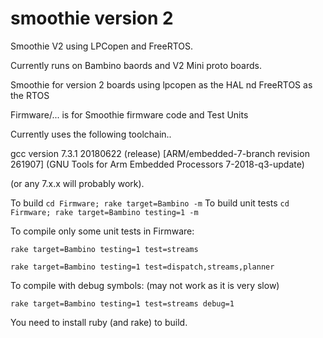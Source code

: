 # smoothie version 2
Smoothie V2 using LPCopen and FreeRTOS.

Currently runs on Bambino baords and V2 Mini proto boards.

Smoothie for version 2 boards using lpcopen as the HAL nd FreeRTOS as the RTOS

Firmware/... is for Smoothie firmware code and Test Units

Currently uses the following toolchain..

gcc version 7.3.1 20180622 (release) [ARM/embedded-7-branch revision 261907] 
(GNU Tools for Arm Embedded Processors 7-2018-q3-update)

(or any 7.x.x will probably work).

To build ```cd Firmware; rake target=Bambino -m```
To build unit tests ```cd Firmware; rake target=Bambino testing=1 -m```

To compile only some unit tests in Firmware:

```rake target=Bambino testing=1 test=streams```

```rake target=Bambino testing=1 test=dispatch,streams,planner```

To compile with debug symbols: (may not work as it is very slow)

```rake target=Bambino testing=1 test=streams debug=1```

You need to install ruby (and rake) to build.
